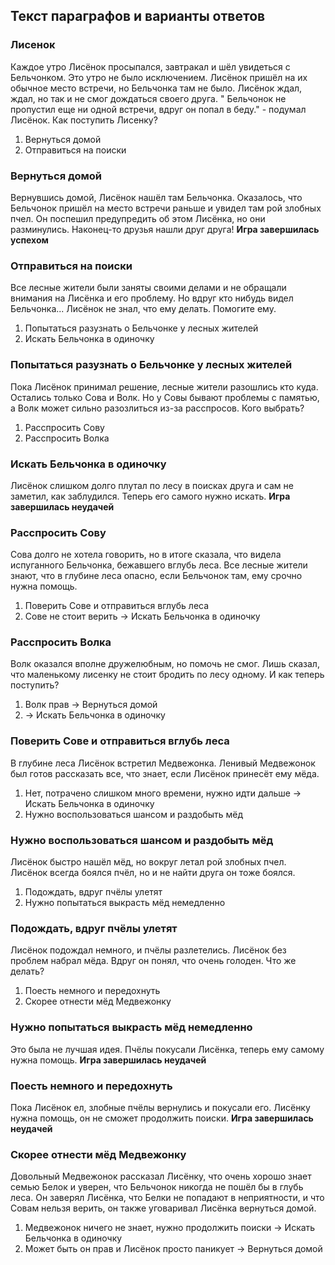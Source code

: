 ## Текст параграфов и варианты ответов

### Лисенок

Каждое утро Лисёнок просыпался, завтракал и шёл увидеться с Бельчонком. Это утро не было исключением. Лисёнок пришёл на
их обычное место встречи, но Бельчонка там не было. Лисёнок ждал, ждал, но так и не смог дождаться своего друга. "
Бельчонок не пропустил еще ни одной встречи, вдруг он попал в беду." - подумал Лисёнок. Как поступить Лисенку?

1. Вернуться домой
2. Отправиться на поиски

### Вернуться домой

Вернувшись домой, Лисёнок нашёл там Бельчонка. Оказалось, что Бельчонок пришёл на место встречи раньше и увидел там рой
злобных пчел. Он поспешил предупредить об этом Лисёнка, но они разминулись. Наконец-то друзья нашли друг друга! <b>Игра
завершилась успехом</b>

### Отправиться на поиски

Все лесные жители были заняты своими делами и не обращали внимания на Лисёнка и его проблему. Но вдруг кто нибудь видел
Бельчонка... Лисёнок не знал, что ему делать. Помогите ему.

1. Попытаться разузнать о Бельчонке у лесных жителей
2. Искать Бельчонка в одиночку

### Попытаться разузнать о Бельчонке у лесных жителей

Пока Лисёнок принимал решение, лесные жители разошлись кто куда. Остались только Сова и Волк. Но у Совы бывают проблемы
с памятью, а Волк может сильно разозлиться из-за расспросов. Кого выбрать?

1. Расспросить Сову
2. Расспросить Волка

### Искать Бельчонка в одиночку

Лисёнок слишком долго плутал по лесу в поисках друга и сам не заметил, как заблудился. Теперь его самого нужно искать.
<b>Игра завершилась неудачей</b>

### Расспросить Сову

Сова долго не хотела говорить, но в итоге сказала, что видела испуганного Бельчонка, бежавшего вглубь леса. Все лесные
жители знают, что в глубине леса опасно, если Бельчонок там, ему срочно нужна помощь.

1. Поверить Сове и отправиться вглубь леса
2. Сове не стоит верить -> Искать Бельчонка в одиночку

### Расспросить Волка

Волк оказался вполне дружелюбным, но помочь не смог. Лишь сказал, что маленькому лисенку не стоит бродить по лесу
одному. И как теперь поступить?

1. Волк прав -> Вернуться домой
2. -> Искать Бельчонка в одиночку

### Поверить Сове и отправиться вглубь леса

В глубине леса Лисёнок встретил Медвежонка. Ленивый Медвежонок был готов рассказать все, что знает, если Лисёнок
принесёт ему мёда.

1. Нет, потрачено слишком много времени, нужно идти дальше -> Искать Бельчонка в одиночку
2. Нужно воспользоваться шансом и раздобыть мёд

### Нужно воспользоваться шансом и раздобыть мёд

Лисёнок быстро нашёл мёд, но вокруг летал рой злобных пчел. Лисёнок всегда боялся пчёл, но и не найти друга он тоже
боялся.

1. Подождать, вдруг пчёлы улетят
2. Нужно попытаться выкрасть мёд немедленно

### Подождать, вдруг пчёлы улетят

Лисёнок подождал немного, и пчёлы разлетелись. Лисёнок без проблем набрал мёда. Вдруг он понял, что очень голоден. Что
же делать?

1. Поесть немного и передохнуть
2. Скорее отнести мёд Медвежонку

### Нужно попытаться выкрасть мёд немедленно

Это была не лучшая идея. Пчёлы покусали Лисёнка, теперь ему самому нужна помощь. <b>Игра завершилась неудачей</b>

### Поесть немного и передохнуть

Пока Лисёнок ел, злобные пчёлы вернулись и покусали его. Лисёнку нужна помощь, он не сможет продолжить поиски. <b>Игра
завершилась неудачей</b>

### Скорее отнести мёд Медвежонку

Довольный Медвежонок рассказал Лисёнку, что очень хорошо знает семью Белок и уверен, что Бельчонок никогда не пошёл бы в
глубь леса. Он заверял Лисёнка, что Белки не попадают в неприятности, и что Совам нельзя верить, он также уговаривал
Лисёнка вернуться домой.
1. Медвежонок ничего не знает, нужно продолжить поиски -> Искать Бельчонка в одиночку
2. Может быть он прав и Лисёнок просто паникует -> Вернуться домой





